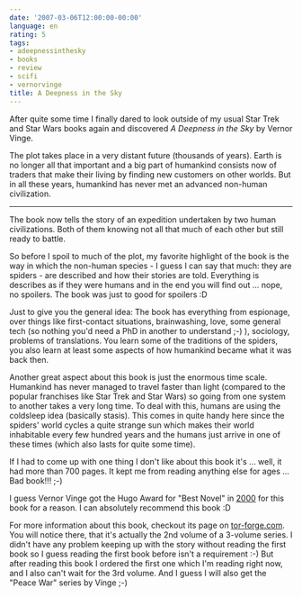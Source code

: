 ```yaml
---
date: '2007-03-06T12:00:00-00:00'
language: en
rating: 5
tags:
- adeepnessinthesky
- books
- review
- scifi
- vernorvinge
title: A Deepness in the Sky
---
```



After quite some time I finally dared to look outside of my usual Star Trek and Star Wars books again and discovered _A Deepness in the Sky_ by Vernor Vinge.

The plot takes place in a very distant future (thousands of years). Earth is no longer all that important and a big part of humankind consists now of traders that make their living by finding new customers on other worlds. But in all these years, humankind has never met an advanced non-human civilization.


-------------------------------


The book now tells the story of an expedition undertaken by two human civilizations. Both of them knowing not all that much of each other but still ready to battle.

So before I spoil to much of the plot, my favorite highlight of the book is the way in which the non-human species - I guess I can say that much: they are spiders - are described and how their stories are told. Everything is describes as if they were humans and in the end you will find out ... nope, no spoilers. The book was just to good for spoilers :D

Just to give you the general idea: The book has everything from espionage, over things like first-contact situations, brainwashing, love, some general tech (so nothing you'd need a PhD in another to understand ;-) ), sociology, problems of translations. You learn some of the traditions of the spiders, you also learn at least some aspects of how humankind became what it was back then. 

Another great aspect about this book is just the enormous time scale. Humankind has never managed to travel faster than light (compared to the popular franchises like Star Trek and Star Wars) so going from one system to another takes a very long time. To deal with this, humans are using the coldsleep idea (basically stasis). This comes in quite handy here since the spiders' world cycles a quite strange sun which makes their world inhabitable every few hundred years and the humans just arrive in one of these times (which also lasts for quite some time). 

If I had to come up with one thing I don't like about this book it's ... well, it had more than 700 pages. It kept me from reading anything else for ages ... Bad book!!! ;-)

I guess Vernor Vinge got the Hugo Award for "Best Novel" in [2000](http://www.wsfs.org/hy.html#00) for this book  for a reason. I can absolutely recommend this book :D

For more information about this book, checkout its page on [tor-forge.com](http://www.tor-forge.com/adeepnessinthesky). You will notice there, that it's actually the 2nd volume of a 3-volume series. I didn't have any problem keeping up with the story without reading the first book so I guess reading the first book before isn't a requirement :-) But after reading this book I ordered the first one which I'm reading right now, and I also can't wait for the 3rd volume. And I guess I will also get the "Peace War" series by Vinge ;-)